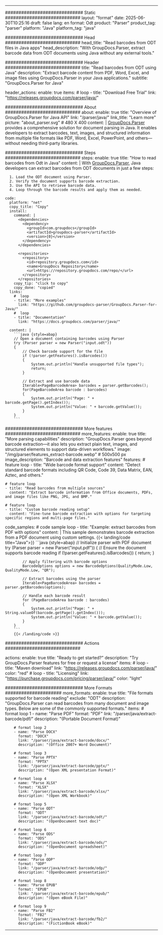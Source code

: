 


---
############################# Static ############################
layout: "format"
date:  2025-06-30T10:25:16
draft: false
lang: en
format: Odt
product: "Parser"
product_tag: "parser"
platform: "Java"
platform_tag: "java"

############################# Head ############################
head_title: "Read barcodes from ODT files in Java apps"
head_description: "With GroupDocs.Parser, extract barcode data from ODT documents using Java without any external tools."

############################# Header ############################
title: "Read barcodes from ODT using Java" 
description: "Extract barcode content from PDF, Word, Excel, and image files using GroupDocs.Parser in your Java applications."
subtitle: "GroupDocs.Parser for Java" 

header_actions:
  enable: true
  items:
    #  loop
    - title: "Download Free Trial"
      link: "https://releases.groupdocs.com/parser/java/"
      
############################# About ############################
about:
    enable: true
    title: "Overview of GroupDocs.Parser for Java API"
    link: "/parser/java/"
    link_title: "Learn more"
    picture: "about_parser.svg" # 480 X 400
    content: |
       [GroupDocs.Parser](/parser/java/) provides a comprehensive solution for document parsing in Java. It enables developers to extract barcodes, text, images, and structured information from multiple file formats like PDF, Word, Excel, PowerPoint, and others—without needing third-party libraries.

############################# Steps ############################
steps:
    enable: true
    title: "How to read barcodes from Odt in Java"
    content: |
      With [GroupDocs.Parser](/parser/java/), Java developers can extract barcodes from ODT documents in just a few steps:
      
      1. Load the ODT document using Parser.
      2. Verify the document supports barcode extraction.
      3. Use the API to retrieve barcode data.
      4. Loop through the barcode results and apply them as needed.
   
    code:
      platform: "net"
      copy_title: "Copy"
      install:
        command: |
          <dependencies>
            <dependency>
              <groupId>com.groupdocs</groupId>
              <artifactId>groupdocs-parser</artifactId>
              <version>{0}</version>
            </dependency>
          </dependencies>

          <repositories>
            <repository>
              <id>repository.groupdocs.com</id>
              <name>GroupDocs Repository</name>
              <url>https://repository.groupdocs.com/repo/</url>
            </repository>
          </repositories>
        copy_tip: "click to copy"
        copy_done: "copied"
      links:
        #  loop
        - title: "More examples"
          link: "https://github.com/groupdocs-parser/GroupDocs.Parser-for-Java/"
        #  loop
        - title: "Documentation"
          link: "https://docs.groupdocs.com/parser/java/"
          
      content: |
        ```java {style=abap}
        // Open a document containing barcodes using Parser
        try (Parser parser = new Parser("input.odt"))
        {
            // Check barcode support for the file
            if (!parser.getFeatures().isBarcodes())
            {
                System.out.println("Handle unsupported file types");
                return;
            }

            // Extract and use barcode data
            Iterable<PageBarcodeArea> barcodes = parser.getBarcodes();
            for(PageBarcodeArea barcode : barcodes)
            {
                System.out.println("Page: " + barcode.getPage().getIndex());
                System.out.println("Value: " + barcode.getValue());
            }
        }
        ```            

############################# More features ############################
more_features:
  enable: true
  title: "More parsing capabilities"
  description: "GroupDocs.Parser goes beyond barcode extraction—it also lets you extract plain text, images, and structured elements to support data-driven workflows."
  image: "/img/parser/features_extract-barcode.webp" # 500x500 px
  image_description: "Barcode and data extraction features"
  features:
    # feature loop
    - title: "Wide barcode format support"
      content: "Detect standard barcode formats including QR Code, Code 39, Data Matrix, EAN, Aztec, and others."

    # feature loop
    - title: "Read barcodes from multiple sources"
      content: "Extract barcode information from Office documents, PDFs, and image files like PNG, JPG, and BMP."

    # feature loop
    - title: "Custom barcode reading setup"
      content: "Fine-tune barcode extraction with options for targeting specific regions and multi-page files."
      
  code_samples:
    # code sample loop
    - title: "Example: extract barcodes from PDF with options"
      content: |
        This sample demonstrates barcode extraction from a PDF document using custom settings.
        {{< landing/code title="Java">}}
        ```java {style=abap}
        //  Initialize parser with PDF document
        try (Parser parser = new Parser("input.pdf"))
        {
            // Ensure the document supports barcode reading
            if (!parser.getFeatures().isBarcodes())
            {
                return;
            }

            // Apply filtering with barcode options
            BarcodeOptions options = new BarcodeOptions(QualityMode.Low, QualityMode.Low, "QR");

            // Extract barcodes using the parser
            Iterable<PageBarcodeArea> barcodes = parser.getBarcodes(options);

            // Handle each barcode result
            for (PageBarcodeArea barcode : barcodes)
            {
                System.out.println("Page: " + String.valueOf(barcode.getPage().getIndex()));
                System.out.println("Value: " + barcode.getValue());
            }
        }
        ```
        {{< /landing/code >}}


############################# Actions ############################

actions:
  enable: true
  title: "Ready to get started?"
  description: "Try GroupDocs.Parser features for free or request a license"
  items:
    #  loop
    - title: "Maven download"
      link: "https://releases.groupdocs.com/parser/java/"
      color: "red"
        #  loop
    - title: "Licensing"
      link: "https://purchase.groupdocs.com/pricing/parser/java/"
      color: "light"


############################# More Formats #####################
more_formats:
    enable: true
    title: "File formats supported for barcode reading"
    exclude: "ODT"
    description: "GroupDocs.Parser can read barcodes from many document and image types. Below are some of the commonly supported formats."
    items: 
        # format loop 1
        - name: "Parse PDF"
          format: "PDF"
          link: "/parser/java/extract-barcode/pdf/"
          description: "(Portable Document Format)"
          
        # format loop 2
        - name: "Parse DOCX"
          format: "DOCX"
          link: "/parser/java/extract-barcode/docx/"
          description: "(Office 2007+ Word Document)"
          
        # format loop 3
        - name: "Parse PPTX"
          format: "PPTX"
          link: "/parser/java/extract-barcode/pptx/"
          description: "(Open XML presentation Format)"
          
        # format loop 4
        - name: "Parse XLSX"
          format: "XLSX"
          link: "/parser/java/extract-barcode/xlsx/"
          description: "(Open XML Workbook)"
          
        # format loop 5
        - name: "Parse ODT"
          format: "ODT"
          link: "/parser/java/extract-barcode/odt/"
          description: "(OpenDocument text doc)"
          
        # format loop 6
        - name: "Parse ODS"
          format: "ODS"
          link: "/parser/java/extract-barcode/ods/"
          description: "(OpenDocument spreadsheet)"
          
        # format loop 7
        - name: "Parse ODP"
          format: "ODP"
          link: "/parser/java/extract-barcode/odp/"
          description: "(OpenDocument presentation)"
          
        # format loop 8
        - name: "Parse EPUB"
          format: "EPUB"
          link: "/parser/java/extract-barcode/epub/"
          description: "(Open eBook File)"
          
        # format loop 9
        - name: "Parse FB2"
          format: "FB2"
          link: "/parser/java/extract-barcode/fb2/"
          description: "(FictionBook eBook)"
         
          

---